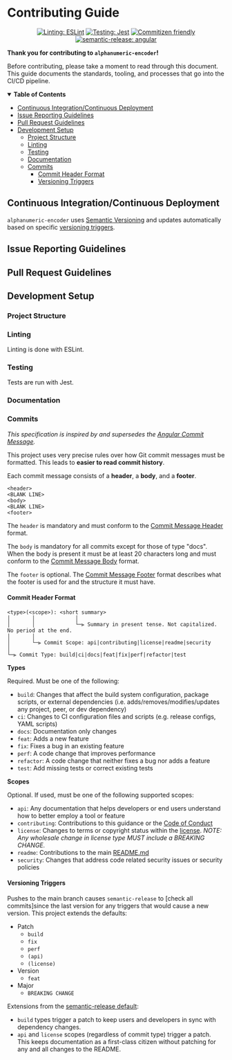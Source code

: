 # Contributing Guide

<div align="center">

[![Linting: ESLint](https://img.shields.io/badge/eslint-4B32C3?logo=eslint&logoColor=white)](https://github.com/eslint/eslint)
[![Testing: Jest](https://img.shields.io/badge/jest-C21325?logo=jest&logoColor=white)](https://github.com/facebook/jest)
[![Commitizen friendly](https://img.shields.io/badge/commitizen-friendly-brightgreen.svg)](http://commitizen.github.io/cz-cli/)
[![semantic-release: angular](https://img.shields.io/badge/semantic--release-angular-e10079?logo=semantic-release)](https://github.com/semantic-release/semantic-release)

</div>

**Thank you for contributing to `alphanumeric-encoder`!**

Before contributing, please take a moment to read through this document. This guide documents the standards, tooling, and processes that go into the CI/CD pipeline.

<details open="open">
    <summary><b>Table of Contents</b></summary>

<!-- Note: The toc tags mark autogenerated content. Do not manually modify the content here -->

<!-- toc -->

- [Continuous Integration/Continuous Deployment](#continuous-integrationcontinuous-deployment)
- [Issue Reporting Guidelines](#issue-reporting-guidelines)
- [Pull Request Guidelines](#pull-request-guidelines)
- [Development Setup](#development-setup)
  * [Project Structure](#project-structure)
  * [Linting](#linting)
  * [Testing](#testing)
  * [Documentation](#documentation)
  * [Commits](#commits)
    + [Commit Header Format](#commit-header-format)
    + [Versioning Triggers](#versioning-triggers)

<!-- tocstop -->

</details>
 


## Continuous Integration/Continuous Deployment

`alphanumeric-encoder` uses [Semantic Versioning](https://semver.org/) and updates automatically based on specific [versioning triggers](#versioning-triggers).

## Issue Reporting Guidelines


## Pull Request Guidelines


## Development Setup


### Project Structure


### Linting

Linting is done with ESLint.

### Testing

Tests are run with Jest.

### Documentation


### Commits

*This specification is inspired by and supersedes the [Angular Commit Message](https://github.com/angular/angular/blob/master/CONTRIBUTING.md#commit).*

This project uses very precise rules over how Git commit messages must be formatted. This leads to **easier to read commit history**.

Each commit message consists of a **header**, a **body**, and a **footer**.

```
<header>
<BLANK LINE>
<body>
<BLANK LINE>
<footer>
```

The `header` is mandatory and must conform to the [Commit Message Header](#commit-header) format.

The `body` is mandatory for all commits except for those of type "docs".
When the body is present it must be at least 20 characters long and must conform to the [Commit Message Body](#commit-body) format.

The `footer` is optional. The [Commit Message Footer](#commit-footer) format describes what the footer is used for and the structure it must have.

#### Commit Header Format

    <type>(<scope>): <short summary>
    │       │             │
    │       │             └─⫸ Summary in present tense. Not capitalized. No period at the end.
    │       │
    │       └─⫸ Commit Scope: api|contributing|license|readme|security
    │
    └─⫸ Commit Type: build|ci|docs|feat|fix|perf|refactor|test

**Types**

Required. Must be one of the following:

- `build`: Changes that affect the build system configuration, package scripts, or external dependencies (i.e. adds/removes/modifies/updates any project, peer, or dev dependency)
- `ci`: Changes to CI configuration files and scripts (e.g. release configs, YAML scripts)
- `docs`: Documentation only changes
- `feat`: Adds a new feature
- `fix`: Fixes a bug in an existing feature
- `perf`: A code change that improves performance
- `refactor`: A code change that neither fixes a bug nor adds a feature
- `test`: Add missing tests or correct existing tests

**Scopes**

Optional. If used, must be one of the following supported scopes:

- `api`: Any documentation that helps developers or end users understand how to better employ a tool or feature
- `contributing`: Contributions to this guidance or the [Code of Conduct](/../../blob/main/CODE_OF_CONDUCT.md)
- `license`: Changes to terms or copyright status within the [license](/../../blob/main/LICENSE). *NOTE: Any wholesale change in license type MUST include a BREAKING CHANGE.*
- `readme`: Contributions to the main [README.md](https://github.com/M-Scott-Lassiter/Alphanumeric-Encoder#alphanumeric-encoder)
- `security`: Changes that address code related security issues or security policies

#### Versioning Triggers

Pushes to the main branch causes `semantic-release` to [check all commits]since the last version for any triggers that would cause a new version. This project extends the defaults:
- Patch
  - `build`
  - `fix`
  - `perf`
  - `(api)`
  - `(license)`
- Version
  - `feat`
- Major
  - `BREAKING CHANGE`

Extensions from the [semantic-release default](https://github.com/semantic-release/semantic-release#commit-message-format):
- `build` types trigger a patch to keep users and developers in sync with dependency changes.
- `api` and `license` scopes (regardless of commit type) trigger a patch. This keeps documentation as a first-class citizen without patching for any and all changes to the README.

